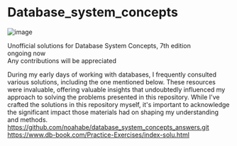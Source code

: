 # Database_system_concepts
![image](https://github.com/Woog222/Database_system_concepts/assets/96822822/66527b47-528b-4859-8e5e-2bd166a6052f)

Unofficial solutions for Database System Concepts, 7th edition <br>
ongoing now <br>
Any contributions will be appreciated <br>

During my early days of working with databases, I frequently consulted various solutions, including the one mentioned below. These resources were invaluable, offering valuable insights that undoubtedly influenced my approach to solving the problems presented in this repository. While I've crafted the solutions in this repository myself, it's important to acknowledge the significant impact those materials had on shaping my understanding and methods.
<a>https://github.com/noahabe/database_system_concepts_answers.git</a>
<a>https://www.db-book.com/Practice-Exercises/index-solu.html</a>

